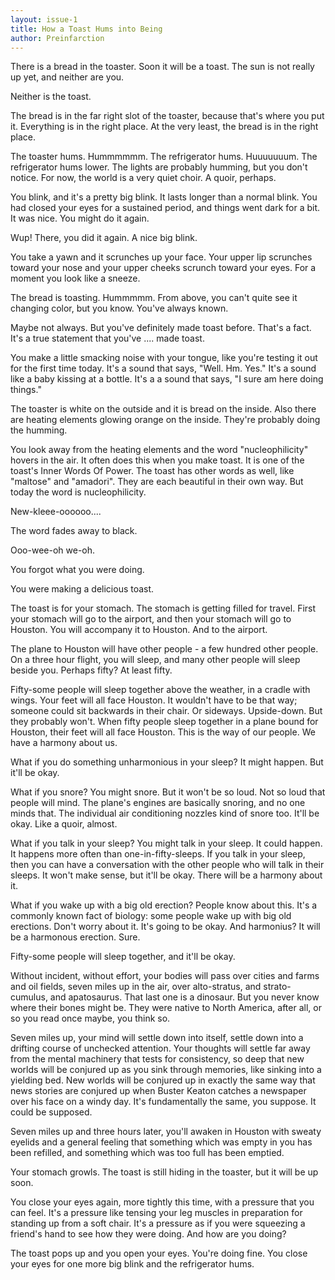 ```yaml
---
layout: issue-1
title: How a Toast Hums into Being
author: Preinfarction
---
```


There is a bread in the toaster. Soon it will be a toast. The sun is not really up yet, and neither are you.

Neither is the toast.

The bread is in the far right slot of the toaster, because that's where you put it. Everything is in the right place. At the very least, the bread is in the right place.

The toaster hums. Hummmmmm. The refrigerator hums. Huuuuuuum. The refrigerator hums lower. The lights are probably humming, but you don't notice. For now, the world is a very quiet choir. A quoir, perhaps.

You blink, and it's a pretty big blink. It lasts longer than a normal blink. You had closed your eyes for a sustained period, and things went dark for a bit. It was nice. You might do it again.

Wup! There, you did it again. A nice big blink.

You take a yawn and it scrunches up your face. Your upper lip scrunches toward your nose and your upper cheeks scrunch toward your eyes. For a moment you look like a sneeze.

The bread is toasting. Hummmmm. From above, you can't quite see it changing color, but you know. You've always known.

Maybe not always. But you've definitely made toast before. That's a fact. It's a true statement that you've .... made toast.

You make a little smacking noise with your tongue, like you're testing it out for the first time today. It's a sound that says, "Well. Hm. Yes." It's a sound like a baby kissing at a bottle. It's a a sound that says, "I sure am here doing things."

The toaster is white on the outside and it is bread on the inside. Also there are heating elements glowing orange on the inside. They're probably doing the humming.

You look away from the heating elements and the word "nucleophilicity" hovers in the air. It often does this when you make toast. It is one of the toast's Inner Words Of Power. The toast has other words as well, like "maltose" and "amadori". They are each beautiful in their own way. But today the word is nucleophilicity.

New-kleee-oooooo....

The word fades away to black.

Ooo-wee-oh we-oh.

You forgot what you were doing.

You were making a delicious toast.

The toast is for your stomach. The stomach is getting filled for travel. First your stomach will go to the airport, and then your stomach will go to Houston. You will accompany it to Houston. And to the airport.

The plane to Houston will have other people - a few hundred other people. On a three hour flight, you will sleep, and many other people will sleep beside you. Perhaps fifty? At least fifty.

Fifty-some people will sleep together above the weather, in a cradle with wings. Your feet will all face Houston. It wouldn't have to be that way; someone could sit backwards in their chair. Or sideways. Upside-down. But they probably won't. When fifty people sleep together in a plane bound for Houston, their feet will all face Houston. This is the way of our people. We have a harmony about us.

What if you do something unharmonious in your sleep? It might happen. But it'll be okay.

What if you snore? You might snore. But it won't be so loud. Not so loud that people will mind. The plane's engines are basically snoring, and no one minds that. The individual air conditioning nozzles kind of snore too. It'll be okay. Like a quoir, almost.

What if you talk in your sleep? You might talk in your sleep. It could happen. It happens more often than one-in-fifty-sleeps. If you talk in your sleep, then you can have a conversation with the other people who will talk in their sleeps. It won't make sense, but it'll be okay. There will be a harmony about it.

What if you wake up with a big old erection? People know about this. It's a commonly known fact of biology: some people wake up with big old erections. Don't worry about it. It's going to be okay. And harmonius? It will be a harmonous erection. Sure.

Fifty-some people will sleep together, and it'll be okay.

Without incident, without effort, your bodies will pass over cities and farms and oil fields, seven miles up in the air, over alto-stratus, and strato-cumulus, and apatosaurus. That last one is a dinosaur. But you never know where their bones might be. They were native to North America, after all, or so you read once maybe, you think so.

Seven miles up, your mind will settle down into itself, settle down into a drifting course of unchecked attention. Your thoughts will settle far away from the mental machinery that tests for consistency, so deep that new worlds will be conjured up as you sink through memories, like sinking into a yielding bed. New worlds will be conjured up in exactly the same way that news stories are conjured up when Buster Keaton catches a newspaper over his face on a windy day. It's fundamentally the same, you suppose. It could be supposed.

Seven miles up and three hours later, you'll awaken in Houston with sweaty eyelids and a general feeling that something which was empty in you has been refilled, and something which was too full has been emptied.

Your stomach growls. The toast is still hiding in the toaster, but it will be up soon.

You close your eyes again, more tightly this time, with a pressure that you can feel. It's a pressure like tensing your leg muscles in preparation for standing up from a soft chair. It's a pressure as if you were squeezing a friend's hand to see how they were doing. And how are you doing?

The toast pops up and you open your eyes. You're doing fine. You close your eyes for one more big blink and the refrigerator hums.

